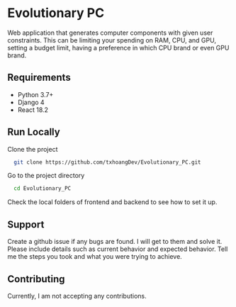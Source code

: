 
# Evolutionary PC

Web application that generates computer components with given user constraints. This can be limiting your spending on RAM, CPU, and GPU, setting a budget limit, having a preference in which CPU brand or even GPU brand.



## Requirements
- Python 3.7+
- Django 4
- React 18.2

## Run Locally

Clone the project

```bash
  git clone https://github.com/txhoangDev/Evolutionary_PC.git
```

Go to the project directory

```bash
  cd Evolutionary_PC
```

Check the local folders of frontend and backend to see how to set it up.
## Support

Create a github issue if any bugs are found. I will get to them and solve it.
Please include details such as current behavior and expected behavior. Tell me the steps you took and what you were trying to achieve. 
## Contributing

Currently, I am not accepting any contributions.